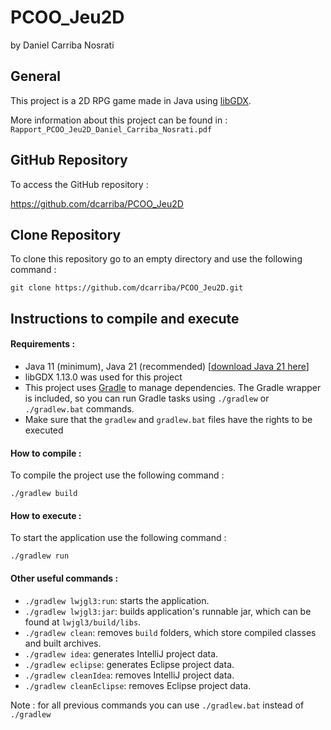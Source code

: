 # PCOO_Jeu2D

by Daniel Carriba Nosrati

## General

This project is a 2D RPG game made in Java using [libGDX](https://libgdx.com/).

More information about this project can be found in : `Rapport_PCOO_Jeu2D_Daniel_Carriba_Nosrati.pdf`

## GitHub Repository

To access the GitHub repository :

https://github.com/dcarriba/PCOO_Jeu2D

## Clone Repository

To clone this repository go to an empty directory and use the following command :

`git clone https://github.com/dcarriba/PCOO_Jeu2D.git`

## Instructions to compile and execute

#### Requirements :

- Java 11 (minimum), Java 21 (recommended) [[download Java 21 here](https://www.oracle.com/fr/java/technologies/downloads/#java21)]
- libGDX 1.13.0 was used for this project
- This project uses [Gradle](https://gradle.org/) to manage dependencies. The Gradle wrapper is included, so you can run Gradle tasks using `./gradlew` or `./gradlew.bat` commands.
- Make sure that the `gradlew` and `gradlew.bat` files have the rights to be executed

#### How to compile :

To compile the project use the following command :

`./gradlew build`

#### How to execute :

To start the application use the following command :

`./gradlew run`

#### Other useful commands :

- `./gradlew lwjgl3:run`: starts the application.
- `./gradlew lwjgl3:jar`: builds application's runnable jar, which can be found at `lwjgl3/build/libs`.
- `./gradlew clean`: removes `build` folders, which store compiled classes and built archives.
- `./gradlew idea`: generates IntelliJ project data.
- `./gradlew eclipse`: generates Eclipse project data.
- `./gradlew cleanIdea`: removes IntelliJ project data.
- `./gradlew cleanEclipse`: removes Eclipse project data.

Note : for all previous commands you can use `./gradlew.bat` instead of `./gradlew`
